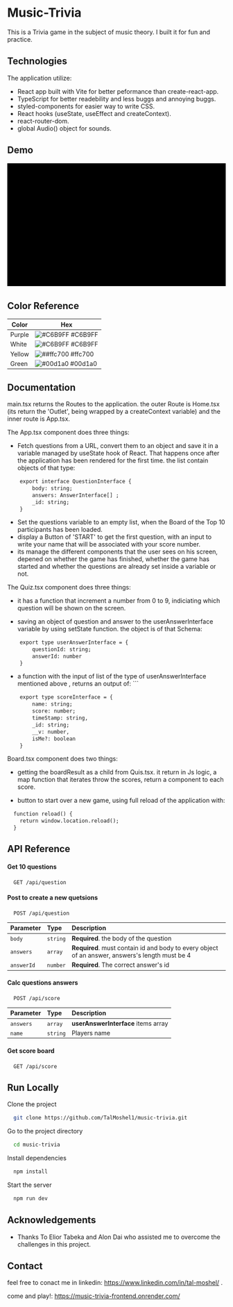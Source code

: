
# Music-Trivia 

This is a Trivia game in the subject of music theory. I built it for fun and practice.

## Technologies

The application utilize:

-   React app built with Vite for better peformance than create-react-app.
-   TypeScript for better readebility and less buggs and annoying buggs.
-   styled-components for easier way to write CSS.
-   React hooks (useState, useEffect and createContext).
-   react-router-dom.
-   global Audio() object for sounds.


## Demo

![music trivia](https://raw.githubusercontent.com/TalMoshel1/music-trivia/main/musicDemo.gif)




## Color Reference

| Color             | Hex                                                                |
| ----------------- | ------------------------------------------------------------------ |
| Purple | ![#C6B9FF](https://via.placeholder.com/10/C6B9FF?text=+) #C6B9FF |
| White | ![#C6B9FF](https://via.placeholder.com/10/f8f8f8?text=+) #C6B9FF |
| Yellow | ![##ffc700](https://via.placeholder.com/10/ffc700?text=+) #ffc700 |
| Green | ![#00d1a0](https://via.placeholder.com/10/00b48a?text=+) #00d1a0 |

## Documentation

main.tsx returns the Routes to the application. the outer Route is
Home.tsx (its return the 'Outlet', being wrapped by a createContext variable) and the inner route is App.tsx.

The App.tsx component does three things: 
- Fetch questions from a URL, convert them to an object and save it in a variable managed by useState hook of React. That happens once after the application has been rendered for the first time.
    the list contain objects of that type:
```
    export interface QuestionInterface {
        body: string;
        answers: AnswerInterface[] ;
        _id: string;
    }
```

- Set the questions variable to an empty list, when the Board of the Top 10 participants has been loaded.
- display a Button of 'START' to get the first question, with an input to write your name that will be associated with your score number.
- its manage the different components that the user sees on his screen, depened on whether the game has finished, whether the game has started and whether the questions are already set inside a variable or not.

The Quiz.tsx component does three things: 
- it has a function that increment a number from 0 to 9, indiciating which question will be shown on the screen. 

- saving an object of question and answer to the userAnswerInterface variable by using setState function. the object is of that Schema: 
```
    export type userAnswerInterface = {
        questionId: string;
        answerId: number
    }
```

- a function with the input of list of the type of userAnswerInterface mentioned above , returns an output of: ```
``` 
    export type scoreInterface = {
        name: string;
        score: number;
        timeStamp: string,
        _id: string;
        __v: number,
        isMe?: boolean
    }
```

Board.tsx component does two things:

- getting the boardResult as a child from Quis.tsx. it return in Js logic, a map function that iterates throw the scores, return a <Score> component to each score.

- button to start over a new game, using full reload of the application with:
```
  function reload() {
    return window.location.reload();
  }
  ```

## API Reference
    
#### Get 10 questions

```http
  GET /api/question
```

#### Post to create a new quetsions

```http
  POST /api/question
```

| Parameter | Type     | Description                            |
| :-------- | :------- | :--------------------------------      |
| `body`    | `string` | **Required**. the body of the question |
| `answers` | `array`  | **Required**. must contain id and body to every object of an answer, answers's length must be 4     |
| `answerId`| `number` | **Required**. The correct answer's id  |

#### Calc questions answers

```http
  POST /api/score
```

| Parameter | Type     | Description                         |
| :-------- | :------- | :---------------------------------- |
| `answers` | `array`  | **userAnswerInterface** items array |
| `name`    | `string` | Players name                        |


#### Get score board

```http
  GET /api/score
```

  
## Run Locally

Clone the project

```bash
  git clone https://github.com/TalMoshel1/music-trivia.git
```

Go to the project directory

```bash
  cd music-trivia
```

Install dependencies

```bash
  npm install
```

Start the server

```bash
  npm run dev
```
    
    
## Acknowledgements

 - Thanks To Elior Tabeka and Alon Dai who assisted me to overcome the challenges in this project.
    
## Contact    
    
feel free to conact me in linkedin: https://www.linkedin.com/in/tal-moshel/ .
    
come and play!: https://music-trivia-frontend.onrender.com/



